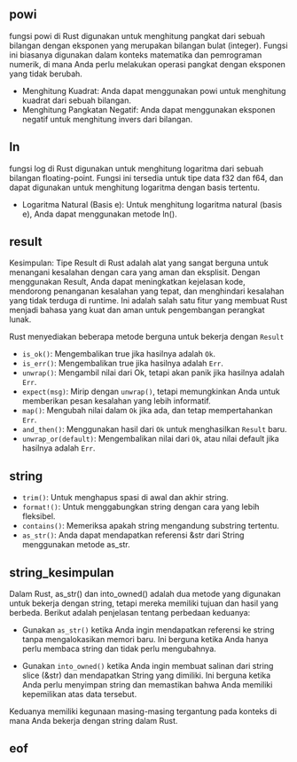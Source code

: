 ## powi
fungsi powi di Rust digunakan untuk menghitung pangkat dari sebuah bilangan dengan eksponen yang merupakan bilangan bulat (integer). Fungsi ini biasanya digunakan dalam konteks matematika dan pemrograman numerik, di mana Anda perlu melakukan operasi pangkat dengan eksponen yang tidak berubah.
* Menghitung Kuadrat: Anda dapat menggunakan powi untuk menghitung kuadrat dari sebuah bilangan.
* Menghitung Pangkatan Negatif: Anda dapat menggunakan eksponen negatif untuk menghitung invers dari bilangan.


## ln
fungsi log di Rust digunakan untuk menghitung logaritma dari sebuah bilangan floating-point. Fungsi ini tersedia untuk tipe data f32 dan f64, dan dapat digunakan untuk menghitung logaritma dengan basis tertentu.
* Logaritma Natural (Basis e): Untuk menghitung logaritma natural (basis e), Anda dapat menggunakan metode ln().


## result
Kesimpulan: Tipe Result di Rust adalah alat yang sangat berguna untuk menangani kesalahan dengan cara yang aman dan eksplisit. Dengan menggunakan Result, Anda dapat meningkatkan kejelasan kode, mendorong penanganan kesalahan yang tepat, dan menghindari kesalahan yang tidak terduga di runtime. Ini adalah salah satu fitur yang membuat Rust menjadi bahasa yang kuat dan aman untuk pengembangan perangkat lunak.

Rust menyediakan beberapa metode berguna untuk bekerja dengan `Result`
* `is_ok()`: Mengembalikan true jika hasilnya adalah `Ok`.
* `is_err()`: Mengembalikan true jika hasilnya adalah `Err`.
* `unwrap()`: Mengambil nilai dari Ok, tetapi akan panik jika hasilnya adalah `Err`.
* `expect(msg)`: Mirip dengan `unwrap()`, tetapi memungkinkan Anda untuk memberikan pesan kesalahan yang lebih informatif.
* `map()`: Mengubah nilai dalam `Ok` jika ada, dan tetap mempertahankan `Err`.
* `and_then()`: Menggunakan hasil dari `Ok` untuk menghasilkan `Result` baru.
* `unwrap_or(default)`: Mengembalikan nilai dari `Ok`, atau nilai default jika hasilnya adalah `Err`.


## string
* `trim()`: Untuk menghapus spasi di awal dan akhir string.
* `format!()`: Untuk menggabungkan string dengan cara yang lebih fleksibel.
* `contains()`: Memeriksa apakah string mengandung substring tertentu.
* `as_str()`: Anda dapat mendapatkan referensi &str dari String menggunakan metode as_str.


## string_kesimpulan
Dalam Rust, as_str() dan into_owned() adalah dua metode yang digunakan untuk bekerja dengan string, tetapi mereka memiliki tujuan dan hasil yang berbeda. Berikut adalah penjelasan tentang perbedaan keduanya:

* Gunakan `as_str()` ketika Anda ingin mendapatkan referensi ke string tanpa mengalokasikan memori baru. Ini berguna ketika Anda hanya perlu membaca string dan tidak perlu mengubahnya.

* Gunakan `into_owned()` ketika Anda ingin membuat salinan dari string slice (&str) dan mendapatkan String yang dimiliki. Ini berguna ketika Anda perlu menyimpan string dan memastikan bahwa Anda memiliki kepemilikan atas data tersebut.

Keduanya memiliki kegunaan masing-masing tergantung pada konteks di mana Anda bekerja dengan string dalam Rust.









## eof
